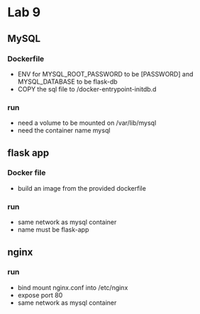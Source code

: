 # Lab 9

## MySQL

### Dockerfile

- ENV for MYSQL_ROOT_PASSWORD to be [PASSWORD] and MYSQL_DATABASE to be flask-db
- COPY the sql file to  /docker-entrypoint-initdb.d

### run
- need a volume to be mounted on /var/lib/mysql
- need the container name mysql

## flask app

### Docker file
- build an image from the provided dockerfile

### run
- same network as mysql container
- name must be flask-app

## nginx

### run

- bind mount nginx.conf into /etc/nginx
- expose port 80 
- same network as mysql container

